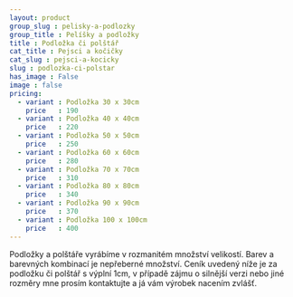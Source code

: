 ```yaml
---
layout: product
group_slug : pelisky-a-podlozky
group_title : Pelíšky a podložky
title : Podložka či polštář
cat_title : Pejsci a kočičky
cat_slug : pejsci-a-kocicky
slug : podlozka-ci-polstar
has_image : False
image : false
pricing:
  - variant : Podložka 30 x 30cm
    price   : 190
  - variant : Podložka 40 x 40cm
    price   : 220
  - variant : Podložka 50 x 50cm
    price   : 250
  - variant : Podložka 60 x 60cm
    price   : 280
  - variant : Podložka 70 x 70cm
    price   : 310
  - variant : Podložka 80 x 80cm
    price   : 340
  - variant : Podložka 90 x 90cm
    price   : 370
  - variant : Podložka 100 x 100cm
    price   : 400
---
```


Podložky a polštáře vyrábíme v rozmanitém množství velikostí. Barev a barevných kombinací je nepřeberné množství. Ceník uvedený níže je za podložku či polštář s výplní 1cm, v případě zájmu o silnější verzi nebo jiné rozměry mne prosím kontaktujte a já vám výrobek nacením zvlášť.

